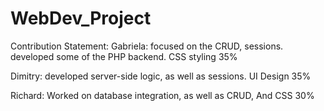 # WebDev_Project

Contribution Statement:
Gabriela: focused on the CRUD, sessions.
developed some of the PHP backend.
CSS styling 35%

Dimitry: developed server-side logic, as well as sessions.
UI Design 35%

Richard: Worked on database integration, as well as CRUD,
And CSS
30%
